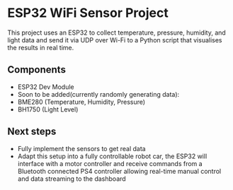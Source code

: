 # ESP32 WiFi Sensor Project

This project uses an ESP32 to collect temperature, pressure, humidity, and light data and send it via UDP over Wi-Fi to a Python script that visualises the results in real time. 

## Components
- ESP32 Dev Module
- Soon to be added(currently randomly generating data):
- BME280 (Temperature, Humidity, Pressure)
- BH1750 (Light Level)

## Next steps
- Fully implement the sensors to get real data
- Adapt this setup into a fully controllable robot car, the ESP32 will interface with a motor controller and receive commands from a Bluetooth connected PS4 controller allowing real-time manual control and data streaming to the dashboard

